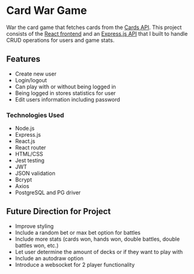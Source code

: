 # Card War Game
War the card game that fetches cards from the [Cards API](https://www.deckofcardsapi.com/). This project consists of the [React frontend](https://github.com/nll004/war_cards/tree/main/react_UI) and an [Express.js API](https://github.com/nll004/war_cards/tree/main/node_API) that I built to handle CRUD operations for users and game stats. 

## Features
- Create new user
- Login/logout
- Can play with or without being logged in
- Being logged in stores statistics for user
- Edit users information including password

### Technologies Used
- Node.js
- Express.js
- React.js
- React router
- HTML/CSS
- Jest testing
- JWT
- JSON validation
- Bcrypt
- Axios
- PostgreSQL and PG driver

## Future Direction for Project
- Improve styling
- Include a random bet or max bet option for battles
- Include more stats (cards won, hands won, double battles, double battles won, etc.)
- Let user determine the amount of decks or if they want to play with
- Include an autodraw option
- Introduce a websocket for 2 player functionality
